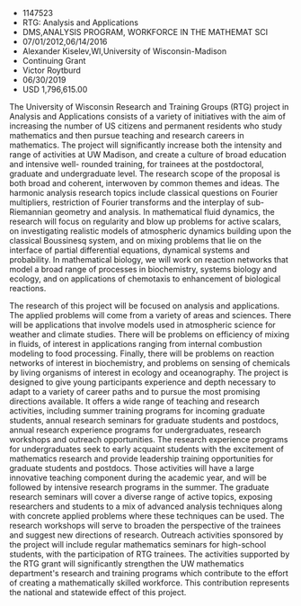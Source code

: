 
* 1147523
* RTG: Analysis and Applications
* DMS,ANALYSIS PROGRAM, WORKFORCE IN THE MATHEMAT SCI
* 07/01/2012,06/14/2016
* Alexander Kiselev,WI,University of Wisconsin-Madison
* Continuing Grant
* Victor Roytburd
* 06/30/2019
* USD 1,796,615.00

The University of Wisconsin Research and Training Groups (RTG) project in
Analysis and Applications consists of a variety of initiatives with the aim of
increasing the number of US citizens and permanent residents who study
mathematics and then pursue teaching and research careers in mathematics. The
project will significantly increase both the intensity and range of activities
at UW Madison, and create a culture of broad education and intensive well-
rounded training, for trainees at the postdoctoral, graduate and undergraduate
level. The research scope of the proposal is both broad and coherent, interwoven
by common themes and ideas. The harmonic analysis research topics include
classical questions on Fourier multipliers, restriction of Fourier transforms
and the interplay of sub-Riemannian geometry and analysis. In mathematical fluid
dynamics, the research will focus on regularity and blow up problems for active
scalars, on investigating realistic models of atmospheric dynamics building upon
the classical Boussinesq system, and on mixing problems that lie on the
interface of partial differential equations, dynamical systems and probability.
In mathematical biology, we will work on reaction networks that model a broad
range of processes in biochemistry, systems biology and ecology, and on
applications of chemotaxis to enhancement of biological reactions.

The research of this project will be focused on analysis and applications. The
applied problems will come from a variety of areas and sciences. There will be
applications that involve models used in atmospheric science for weather and
climate studies. There will be problems on efficiency of mixing in fluids, of
interest in applications ranging from internal combustion modeling to food
processing. Finally, there will be problems on reaction networks of interest in
biochemistry, and problems on sensing of chemicals by living organisms of
interest in ecology and oceanography. The project is designed to give young
participants experience and depth necessary to adapt to a variety of career
paths and to pursue the most promising directions available. It offers a wide
range of teaching and research activities, including summer training programs
for incoming graduate students, annual research seminars for graduate students
and postdocs, annual research experience programs for undergraduates, research
workshops and outreach opportunities. The research experience programs for
undergraduates seek to early acquaint students with the excitement of
mathematics research and provide leadership training opportunities for graduate
students and postdocs. Those activities will have a large innovative teaching
component during the academic year, and will be followed by intensive research
programs in the summer. The graduate research seminars will cover a diverse
range of active topics, exposing researchers and students to a mix of advanced
analysis techniques along with concrete applied problems where these techniques
can be used. The research workshops will serve to broaden the perspective of the
trainees and suggest new directions of research. Outreach activities sponsored
by the project will include regular mathematics seminars for high-school
students, with the participation of RTG trainees. The activities supported by
the RTG grant will significantly strengthen the UW mathematics department's
research and training programs which contribute to the effort of creating a
mathematically skilled workforce. This contribution represents the national and
statewide effect of this project.
